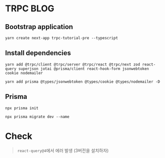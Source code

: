 # TRPC BLOG

## Bootstrap application

`yarn create next-app trpc-tutorial-pre --typescript`

## Install dependencies

`yarn add @trpc/client @trpc/server @trpc/react @trpc/next zod react-query superjson jotai @prisma/client react-hook-form jsonwebtoken cookie nodemailer`

`yarn add prisma @types/jsonwebtoken @types/cookie @types/nodemailer -D`

## Prisma

`npx prisma init`

`npx prisma migrate dev --name`

# Check

> `react-query@4`에서 에러 발생 (3버전을 설치하자)
